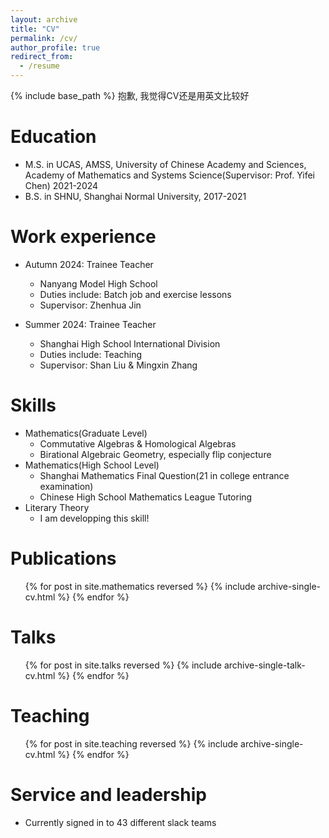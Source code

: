 ```yaml
---
layout: archive
title: "CV"
permalink: /cv/
author_profile: true
redirect_from:
  - /resume
---
```


{% include base_path %}
抱歉, 我觉得CV还是用英文比较好

Education
======
* M.S. in UCAS, AMSS, University of Chinese Academy and Sciences, Academy of Mathematics and Systems Science(Supervisor: Prof. Yifei Chen) 2021-2024
* B.S. in SHNU, Shanghai Normal University, 2017-2021

Work experience
======
* Autumn 2024: Trainee Teacher
  * Nanyang Model High School
  * Duties include: Batch job and exercise lessons
  * Supervisor: Zhenhua Jin

* Summer 2024: Trainee Teacher
  * Shanghai High School International Division
  * Duties include: Teaching
  * Supervisor: Shan Liu & Mingxin Zhang 
  
Skills
======
* Mathematics(Graduate Level)
  * Commutative Algebras & Homological Algebras
  * Birational Algebraic Geometry, especially flip conjecture
* Mathematics(High School Level)
  * Shanghai Mathematics Final Question(21 in college entrance examination)
  * Chinese High School Mathematics League Tutoring
* Literary Theory
  * I am developping this skill!

Publications
======
  <ul>{% for post in site.mathematics reversed %}
    {% include archive-single-cv.html %}
  {% endfor %}</ul>
  
Talks
======
  <ul>{% for post in site.talks reversed %}
    {% include archive-single-talk-cv.html  %}
  {% endfor %}</ul>
  
Teaching
======
  <ul>{% for post in site.teaching reversed %}
    {% include archive-single-cv.html %}
  {% endfor %}</ul>
  
Service and leadership
======
* Currently signed in to 43 different slack teams
